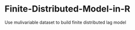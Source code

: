 # Finite-Distributed-Model-in-R
  Use mulivariable dataset to build finite distributed lag model
  
